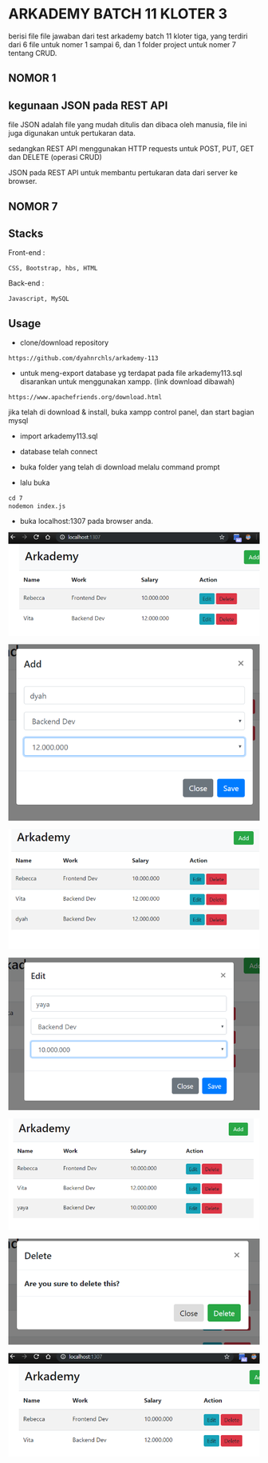 # ARKADEMY BATCH 11 KLOTER 3

berisi file file jawaban dari test arkademy batch 11 kloter tiga, yang terdiri dari 6 file untuk nomer 1 sampai 6, dan 1 folder project untuk nomer 7 tentang CRUD.

## NOMOR 1
## kegunaan JSON pada REST API
file JSON adalah file yang mudah ditulis dan dibaca oleh manusia, file ini juga digunakan untuk pertukaran data.

sedangkan REST API menggunakan HTTP requests untuk POST, PUT, GET dan DELETE (operasi CRUD)

JSON pada REST API untuk membantu pertukaran data dari server ke browser.

## NOMOR 7
## Stacks

Front-end : 
```
CSS, Bootstrap, hbs, HTML
```
Back-end : 
```
Javascript, MySQL
```

## Usage

- clone/download repository
```
https://github.com/dyahnrchls/arkademy-113
```
- untuk meng-export database yg terdapat pada file arkademy113.sql disarankan untuk menggunakan xampp. (link download dibawah)
```
https://www.apachefriends.org/download.html
```
jika telah di download & install, buka xampp control panel, dan start bagian mysql

- import arkademy113.sql

- database telah connect

- buka folder yang telah di download melalu command prompt

- lalu buka

```
cd 7
nodemon index.js
```
- buka localhost:1307 pada browser anda.

![Image of main page](https://github.com/dyahnrchls/arkademy-113/blob/master/7/home.PNG)

![Image of main page](https://github.com/dyahnrchls/arkademy-113/blob/master/7/add.PNG)

![Image of main page](https://github.com/dyahnrchls/arkademy-113/blob/master/7/add-result.PNG)

![Image of main page](https://github.com/dyahnrchls/arkademy-113/blob/master/7/edit.PNG)

![Image of main page](https://github.com/dyahnrchls/arkademy-113/blob/master/7/edit-result.PNG)

![Image of main page](https://github.com/dyahnrchls/arkademy-113/blob/master/7/delete.PNG)

![Image of main page](https://github.com/dyahnrchls/arkademy-113/blob/master/7/delete-result.PNG)

